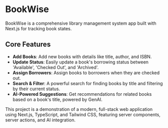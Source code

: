 # BookWise

BookWise is a comprehensive library management system app built with Next.js for tracking book states.

## Core Features

- **Add Books**: Add new books with details like title, author, and ISBN.
- **Update Status**: Easily update a book's borrowing status between 'Available', 'Checked Out', and 'Archived'.
- **Assign Borrowers**: Assign books to borrowers when they are checked out.
- **Search & Filter**: A powerful search for finding books by title and filtering by their current status.
- **AI-Powered Suggestions**: Get recommendations for related books based on a book's title, powered by GenAI.

This project is a demonstration of a modern, full-stack web application using Next.js, TypeScript, and Tailwind CSS, featuring server components, server actions, and AI integration.
